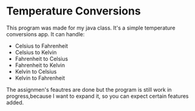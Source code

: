 <h1>Temperature Conversions</h1>
<p>This program was made for my java class. It's a simple temperature conversions app. It can handle:</p>
<ul>
<li>Celsius to Fahrenheit</li>
<li>Celsius to Kelvin</li>
<li>Fahrenheit to Celsius</li>
<li>Fahrenheit to Kelvin</li>
<li>Kelvin to Celsius</li>
<li>Kelvin to Fahrenheit</li>
</ul>
<p>The assignmen's feautres are done but the program is still work in progress,because I want to expand it, so you can expect certain features added.</p>
